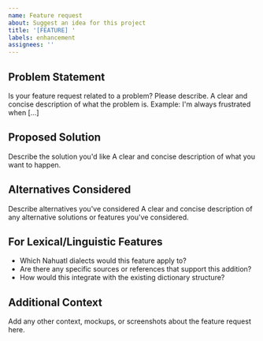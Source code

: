 ```yaml
---
name: Feature request
about: Suggest an idea for this project
title: '[FEATURE] '
labels: enhancement
assignees: ''
---
```


## Problem Statement

Is your feature request related to a problem? Please describe.
A clear and concise description of what the problem is. Example: I'm always frustrated when [...]

## Proposed Solution

Describe the solution you'd like
A clear and concise description of what you want to happen.

## Alternatives Considered

Describe alternatives you've considered
A clear and concise description of any alternative solutions or features you've considered.

## For Lexical/Linguistic Features

- Which Nahuatl dialects would this feature apply to?
- Are there any specific sources or references that support this addition?
- How would this integrate with the existing dictionary structure?

## Additional Context

Add any other context, mockups, or screenshots about the feature request here.
